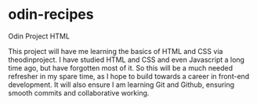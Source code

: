 # odin-recipes
Odin Project HTML

This project will have me learning the basics of HTML and CSS via theodinproject. I have studied HTML
and CSS and even Javascript a long time ago, but have forgotten most of it. So this will be a much needed
refresher in my spare time, as I hope to build towards a career in front-end development.
It will also ensure I am learning Git and Github, ensuring smooth commits and collaborative working.